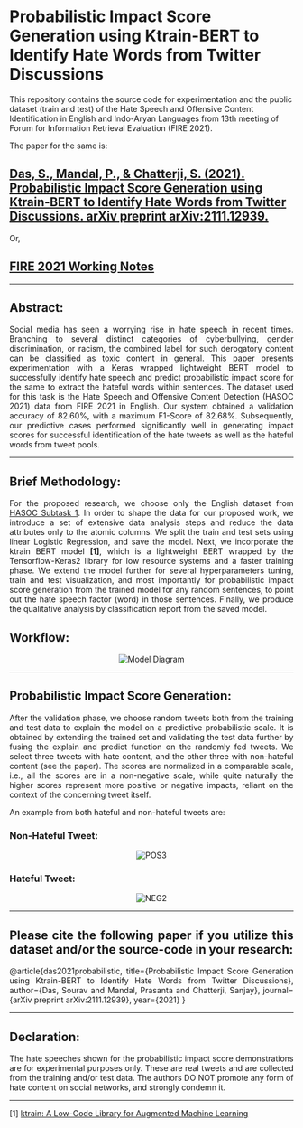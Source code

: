 # Probabilistic Impact Score Generation using Ktrain-BERT to Identify Hate Words from Twitter Discussions


This repository contains the source code for experimentation and the public dataset (train and test) of the Hate Speech and Offensive Content Identification in English and Indo-Aryan Languages from 13th meeting of Forum for Information Retrieval Evaluation (FIRE 2021).

The paper for the same is:

## [**Das, S., Mandal, P., & Chatterji, S. (2021). Probabilistic Impact Score Generation using Ktrain-BERT to Identify Hate Words from Twitter Discussions. arXiv preprint arXiv:2111.12939.**](https://arxiv.org/ftp/arxiv/papers/2111/2111.12939.pdf)

Or,

## [FIRE 2021 Working Notes](https://ceur-ws.org/Vol-3159/)

***


## Abstract: 
<div align="justify">
Social media has seen a worrying rise in hate speech in recent times. Branching to several distinct categories of cyberbullying, gender discrimination, or racism, the combined label for such derogatory content can be classified as toxic content in general. This paper presents experimentation with a Keras wrapped lightweight BERT model to successfully identify hate speech and predict probabilistic impact score for the same to extract the hateful words within sentences. The dataset used for this task is the Hate Speech and Offensive Content Detection (HASOC 2021) data from FIRE 2021 in English. Our system obtained a validation accuracy of 82.60%, with a maximum F1-Score of 82.68%. Subsequently, our predictive cases performed significantly well in generating impact scores for successful identification of the hate tweets as well as the hateful words from tweet pools.



***

## Brief Methodology: 

For the proposed research, we choose only the English dataset from [HASOC Subtask 1](https://hasocfire.github.io/hasoc/2022/dataset.html). In order to shape the data for our proposed work, we introduce a set of extensive data analysis steps and reduce the data attributes only to the atomic columns. We split the train and test sets using linear Logistic Regression, and save the model. Next, we incorporate the ktrain BERT model **[1]**, which is a lightweight BERT wrapped by the Tensorflow-Keras2 library for low resource systems and a faster training phase. We extend the model further for several hyperparameters tuning, train and test visualization, and most importantly for probabilistic impact score generation from the trained model for any random sentences, to point out the hate speech factor (word) in those sentences. Finally, we produce the qualitative analysis by classification report from the saved model. 

## Workflow:

<div align="center">

  ![Model Diagram](https://user-images.githubusercontent.com/63003115/202840186-d833e803-8d20-4b88-a19a-c9a86091d0ec.png)

</div>


***

## Probabilistic Impact Score Generation:

After the validation phase, we choose random tweets both from the training and test data to explain the model on a predictive probabilistic scale. It is obtained by extending the trained set and validating the test data further by fusing the explain and predict function on the randomly fed tweets. We select three tweets with hate content, and the other three with non-hateful content (see the paper). The scores are normalized in a comparable scale, i.e., all the scores are in a non-negative scale, while quite naturally the higher scores represent more positive or negative impacts, reliant on the context of the concerning tweet itself.

An example from both hateful and non-hateful tweets are:

### Non-Hateful Tweet:

<div align="center">

 ![POS3](https://user-images.githubusercontent.com/63003115/202840493-d531aac1-0601-4165-be34-52cd5086b0b3.png)
</div>


### Hateful Tweet:

<div align="center">

 ![NEG2](https://user-images.githubusercontent.com/63003115/202840524-a6c314c0-4e81-47ee-ab02-6bdd08bb478d.png)

</div>


***

## Please cite the following paper if you utilize this dataset and/or the source-code in your research:

@article{das2021probabilistic,
  title={Probabilistic Impact Score Generation using Ktrain-BERT to Identify Hate Words from Twitter Discussions},
  author={Das, Sourav and Mandal, Prasanta and Chatterji, Sanjay},
  journal={arXiv preprint arXiv:2111.12939},
  year={2021}
}


***

## Declaration:

The hate speeches shown for the probabilistic impact score demonstrations are for experimental purposes only. These are real tweets and are collected from the training and/or test data. The authors DO NOT promote any form of hate content on social networks, and strongly condemn it.

***

[1] [ktrain: A Low-Code Library for Augmented Machine Learning](https://arxiv.org/abs/2004.10703)
